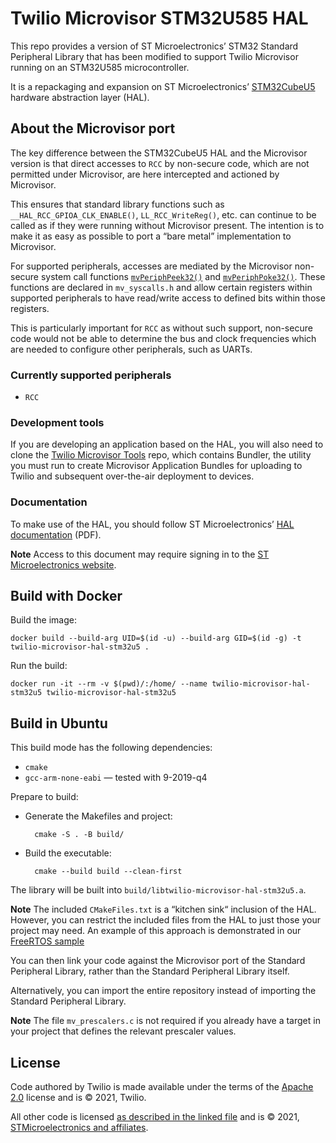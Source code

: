 # Twilio Microvisor STM32U585 HAL

This repo provides a version of ST Microelectronics’ STM32 Standard Peripheral Library that has been modified to support Twilio Microvisor running on an STM32U585 microcontroller.

It is a repackaging and expansion on ST Microelectronics’ [STM32CubeU5](https://github.com/STMicroelectronics/STM32CubeU5) hardware abstraction layer (HAL).

## About the Microvisor port

The key difference between the STM32CubeU5 HAL and the Microvisor version is that direct accesses to `RCC` by non-secure code, which are not permitted under Microvisor, are here intercepted and actioned by Microvisor.

This ensures that standard library functions such as `__HAL_RCC_GPIOA_CLK_ENABLE()`, `LL_RCC_WriteReg()`, etc. can continue to be called as if they were running without Microvisor present. The intention is to make it as easy as possible to port a “bare metal” implementation to Microvisor.

For supported peripherals, accesses are mediated by the Microvisor non-secure system call functions [`mvPeriphPeek32()`](https://www.twilio.com/docs/iot/microvisor/api/device#mvperiphpeek32) and [`mvPeriphPoke32()`](https://www.twilio.com/docs/iot/microvisor/api/device#mvperiphpoke32). These functions are declared in `mv_syscalls.h` and allow certain registers within supported peripherals to have read/write access to defined bits within those registers.

This is particularly important for `RCC` as without such support, non-secure code would not be able to determine the bus and clock frequencies which are needed to configure other peripherals, such as UARTs.

### Currently supported peripherals

* `RCC`

### Development tools

If you are developing an application based on the HAL, you will also need to clone the [Twilio Microvisor Tools](https://github.com/twilio/twilio-microvisor-tools) repo, which contains Bundler, the utility you must run to create Microvisor Application Bundles for uploading to Twilio and subsequent over-the-air deployment to devices.

### Documentation

To make use of the HAL, you should follow ST Microelectronics’ [HAL documentation](https://www.st.com/content/ccc/resource/technical/document/user_manual/group2/17/c1/76/07/05/1c/4e/fb/DM00813340/files/DM00813340.pdf/jcr:content/translations/en.DM00813340.pdf) (PDF).

**Note** Access to this document may require signing in to the [ST Microelectronics website](https://www.st.com/).

## Build with Docker

Build the image:

```shell
docker build --build-arg UID=$(id -u) --build-arg GID=$(id -g) -t twilio-microvisor-hal-stm32u5 .
```

Run the build:

```shell
docker run -it --rm -v $(pwd)/:/home/ --name twilio-microvisor-hal-stm32u5 twilio-microvisor-hal-stm32u5
```

## Build in Ubuntu

This build mode has the following dependencies:

- `cmake`
- `gcc-arm-none-eabi` — tested with 9-2019-q4

Prepare to build:

- Generate the Makefiles and project:

        cmake -S . -B build/

- Build the executable:

        cmake --build build --clean-first

The library will be built into `build/libtwilio-microvisor-hal-stm32u5.a`.

**Note** The included `CMakeFiles.txt` is a “kitchen sink“ inclusion of the HAL. However, you can restrict the included files from the HAL to just those your project may need. An example of this approach is demonstrated in our [FreeRTOS sample](https://github.com/twilio/twilio-microvisor-freertos/)

You can then link your code against the Microvisor port of the Standard Peripheral Library, rather than the Standard Peripheral Library itself.

Alternatively, you can import the entire repository instead of importing the Standard Peripheral Library.

**Note** The file `mv_prescalers.c` is not required if you already have a target in your project that defines the relevant prescaler values.

## License

Code authored by Twilio is made available under the terms of the [Apache 2.0](LICENSE) license and is
© 2021, Twilio.

All other code is licensed [as described in the linked file](LICENSE-STM32CubeU5.md) and is
© 2021, [STMicroelectronics and affiliates](LICENSE-STM32CubeU5.md).
